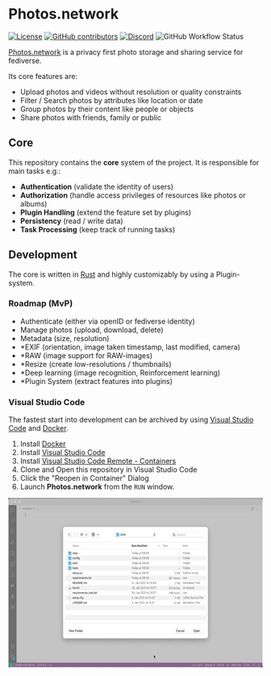 # Photos.network

[![License](https://img.shields.io/github/license/photos-network/core)](./LICENSE.md)
[![GitHub contributors](https://img.shields.io/github/contributors/photos-network/core?color=success)](https://github.com/photos-network/core/graphs/contributors)
[![Discord](https://img.shields.io/discord/793235453871390720)](https://discord.gg/dGFDpmWp46)
![GitHub Workflow Status](https://img.shields.io/github/workflow/status/photos-network/core/check%20code%20quality)


[Photos.network](https://photos.network) is a privacy first photo storage and sharing service for fediverse.

Its core features are:

- Upload photos and videos without resolution or quality constraints
- Filter / Search photos by attributes like location or date
- Group photos by their content like people or objects
- Share photos with friends, family or public


## Core

This repository contains the **core** system of the project.
It is responsible for main tasks e.g.:

- **Authentication** (validate the identity of users)
- **Authorization** (handle access privileges of resources like photos or albums)
- **Plugin Handling** (extend the feature set by plugins)
- **Persistency** (read / write data)
- **Task Processing** (keep track of running tasks)



## Development

The core is written in [Rust](https://rust-lang.org/) and highly customizably by using a Plugin-system.



### Roadmap (MvP)

 - Authenticate (either via openID or fediverse identity)
 - Manage photos (upload, download, delete)
 - Metadata (size, resolution)
 - *EXIF (orientation, image taken timestamp, last modified, camera)
 - *RAW (image support for RAW-images)
 - *Resize (create low-resolutions / thumbnails)
 - *Deep learning (image recognition, Reinforcement learning)
 - *Plugin System (extract features into plugins)



### Visual Studio Code

The fastest start into development can be archived by using [Visual Studio Code](https://code.visualstudio.com/) and [Docker](https://www.docker.com/get-started).

1. Install [Docker](https://www.docker.com/get-started)
2. Install [Visual Studio Code](https://code.visualstudio.com/)
3. Install [Visual Studio Code Remote - Containers](https://marketplace.visualstudio.com/items?itemName=ms-vscode-remote.remote-containers)
4. Clone and Open this repository in Visual Studio Code
5. Click the "Reopen in Container" Dialog
6. Launch **Photos.network** from the `RUN` window.

![VS Code with devcontainers](vscode.gif)
